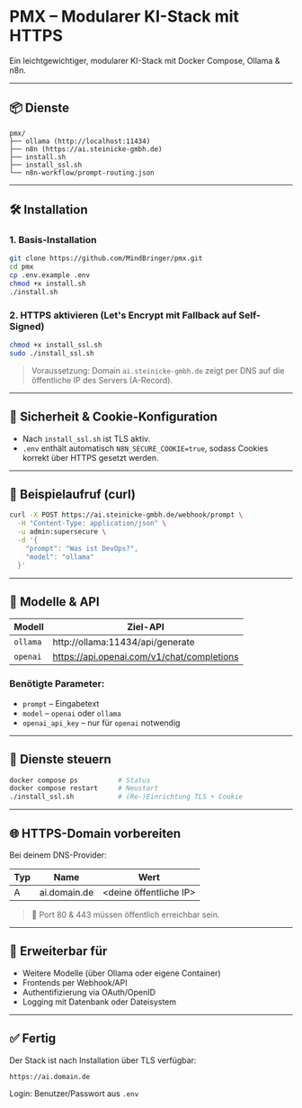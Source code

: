 # PMX – Modularer KI-Stack mit HTTPS

Ein leichtgewichtiger, modularer KI-Stack mit Docker Compose, Ollama & n8n.

---

## 📦 Dienste

```
pmx/
├── ollama (http://localhost:11434)
├── n8n (https://ai.steinicke-gmbh.de)
├── install.sh
├── install_ssl.sh
└── n8n-workflow/prompt-routing.json
```

---

## 🛠 Installation

### 1. Basis-Installation

```bash
git clone https://github.com/MindBringer/pmx.git
cd pmx
cp .env.example .env
chmod +x install.sh
./install.sh
```

### 2. HTTPS aktivieren (Let's Encrypt mit Fallback auf Self-Signed)

```bash
chmod +x install_ssl.sh
sudo ./install_ssl.sh
```
> Voraussetzung: Domain `ai.steinicke-gmbh.de` zeigt per DNS auf die öffentliche IP des Servers (A-Record).


---

## 🔐 Sicherheit & Cookie-Konfiguration

- Nach `install_ssl.sh` ist TLS aktiv.
- `.env` enthält automatisch `N8N_SECURE_COOKIE=true`, sodass Cookies korrekt über HTTPS gesetzt werden.

---

## 🧠 Beispielaufruf (curl)

```bash
curl -X POST https://ai.steinicke-gmbh.de/webhook/prompt \
  -H "Content-Type: application/json" \
  -u admin:supersecure \
  -d '{
    "prompt": "Was ist DevOps?",
    "model": "ollama"
  }'
```

---

## 📘 Modelle & API

| Modell    | Ziel-API                                    |
|-----------|---------------------------------------------|
| `ollama`  | http://ollama:11434/api/generate            |
| `openai`  | https://api.openai.com/v1/chat/completions  |

### Benötigte Parameter:
- `prompt` – Eingabetext
- `model` – `openai` oder `ollama`
- `openai_api_key` – nur für `openai` notwendig

---

## 🔁 Dienste steuern

```bash
docker compose ps          # Status
docker compose restart     # Neustart
./install_ssl.sh           # (Re-)Einrichtung TLS + Cookie
```

---

## 🌐 HTTPS-Domain vorbereiten

Bei deinem DNS-Provider:

| Typ | Name                  | Wert                |
|-----|-----------------------|---------------------|
| A   | ai.domain.de | <deine öffentliche IP> |

> 🔐 Port 80 & 443 müssen öffentlich erreichbar sein.

---

## 🔄 Erweiterbar für

- Weitere Modelle (über Ollama oder eigene Container)
- Frontends per Webhook/API
- Authentifizierung via OAuth/OpenID
- Logging mit Datenbank oder Dateisystem

---

## ✅ Fertig

Der Stack ist nach Installation über TLS verfügbar:

```
https://ai.domain.de
```

Login: Benutzer/Passwort aus `.env`
